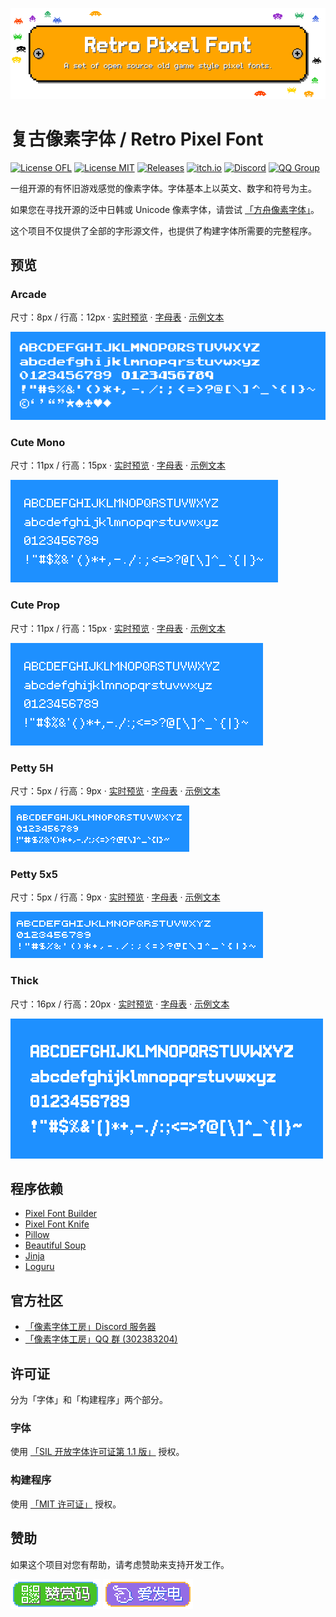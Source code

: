 ![Banner](docs/readme-banner.png)

# 复古像素字体 / Retro Pixel Font

[![License OFL](https://img.shields.io/badge/license-OFL--1.1-orange)](LICENSE-OFL)
[![License MIT](https://img.shields.io/badge/license-MIT-green)](LICENSE-MIT)
[![Releases](https://img.shields.io/github/v/release/TakWolf/retro-pixel-font)](https://github.com/TakWolf/retro-pixel-font/releases)
[![itch.io](https://img.shields.io/badge/itch.io-retro--pixel--font-FF2449?logo=itch.io&logoColor=white)](https://takwolf.itch.io/retro-pixel-font)
[![Discord](https://img.shields.io/badge/discord-像素字体工房-4E5AF0?logo=discord&logoColor=white)](https://discord.gg/3GKtPKtjdU)
[![QQ Group](https://img.shields.io/badge/QQ群-像素字体工房-brightgreen?logo=qq&logoColor=white)](https://qm.qq.com/q/X1mLrLLGYS)

一组开源的有怀旧游戏感觉的像素字体。字体基本上以英文、数字和符号为主。

如果您在寻找开源的泛中日韩或 Unicode 像素字体，请尝试 [「方舟像素字体」](https://github.com/TakWolf/ark-pixel-font)。

这个项目不仅提供了全部的字形源文件，也提供了构建字体所需要的完整程序。

## 预览

### Arcade

尺寸：8px / 行高：12px · [实时预览](https://retro-pixel-font.takwolf.com#font-arcade) · [字母表](https://retro-pixel-font.takwolf.com/arcade/alphabet.html) · [示例文本](https://retro-pixel-font.takwolf.com/arcade/demo.html)

![Preview-arcade](docs/arcade/preview.png)

### Cute Mono

尺寸：11px / 行高：15px · [实时预览](https://retro-pixel-font.takwolf.com#font-cute-mono) · [字母表](https://retro-pixel-font.takwolf.com/cute-mono/alphabet.html) · [示例文本](https://retro-pixel-font.takwolf.com/cute-mono/demo.html)

![Preview-cute-mono](docs/cute-mono/preview.png)

### Cute Prop

尺寸：11px / 行高：15px · [实时预览](https://retro-pixel-font.takwolf.com#font-cute-prop) · [字母表](https://retro-pixel-font.takwolf.com/cute-prop/alphabet.html) · [示例文本](https://retro-pixel-font.takwolf.com/cute-prop/demo.html)

![Preview-cute-prop](docs/cute-prop/preview.png)

### Petty 5H

尺寸：5px / 行高：9px · [实时预览](https://retro-pixel-font.takwolf.com#font-petty-5h) · [字母表](https://retro-pixel-font.takwolf.com/petty-5h/alphabet.html) · [示例文本](https://retro-pixel-font.takwolf.com/petty-5h/demo.html)

![Preview-petty-5h](docs/petty-5h/preview.png)

### Petty 5x5

尺寸：5px / 行高：9px · [实时预览](https://retro-pixel-font.takwolf.com#font-petty-5x5) · [字母表](https://retro-pixel-font.takwolf.com/petty-5x5/alphabet.html) · [示例文本](https://retro-pixel-font.takwolf.com/petty-5x5/demo.html)

![Preview-petty-5x5](docs/petty-5x5/preview.png)

### Thick

尺寸：16px / 行高：20px · [实时预览](https://retro-pixel-font.takwolf.com#font-thick) · [字母表](https://retro-pixel-font.takwolf.com/thick/alphabet.html) · [示例文本](https://retro-pixel-font.takwolf.com/thick/demo.html)

![Preview-thick](docs/thick/preview.png)

## 程序依赖

- [Pixel Font Builder](https://github.com/TakWolf/pixel-font-builder)
- [Pixel Font Knife](https://github.com/TakWolf/pixel-font-knife)
- [Pillow](https://github.com/python-pillow/Pillow)
- [Beautiful Soup](https://www.crummy.com/software/BeautifulSoup/)
- [Jinja](https://github.com/pallets/jinja)
- [Loguru](https://github.com/Delgan/loguru)

## 官方社区

- [「像素字体工房」Discord 服务器](https://discord.gg/3GKtPKtjdU)
- [「像素字体工房」QQ 群 (302383204)](https://qm.qq.com/q/X1mLrLLGYS)

## 许可证

分为「字体」和「构建程序」两个部分。

### 字体

使用 [「SIL 开放字体许可证第 1.1 版」](LICENSE-OFL) 授权。

### 构建程序

使用 [「MIT 许可证」](LICENSE-MIT) 授权。

## 赞助

如果这个项目对您有帮助，请考虑赞助来支持开发工作。

[![赞赏码](https://raw.githubusercontent.com/TakWolf/TakWolf/master/images/badge-payqr@2x.png)](https://github.com/TakWolf/TakWolf/blob/master/payment-qr-codes.md)
[![爱发电](https://raw.githubusercontent.com/TakWolf/TakWolf/master/images/badge-afdian@2x.png)](https://afdian.com/a/takwolf)

